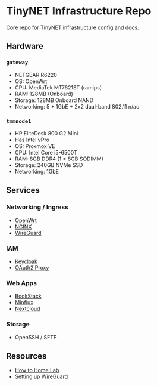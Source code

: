 # TinyNET Infrastructure Repo

Core repo for TinyNET infrastructure config and docs.

## Hardware

### `gateway`

- NETGEAR R6220
- OS: OpenWrt
- CPU: MediaTek MT7621ST (ramips)
- RAM: 128MB (Onboard)
- Storage: 128MB Onboard NAND
- Networking: 5 * 1GbE + 2x2 dual-band 802.11 n/ac

### `tmmnode1`

- HP EliteDesk 800 G2 Mini
- Has Intel vPro
- OS: Proxmox VE
- CPU: Intel Core i5-6500T
- RAM: 8GB DDR4 (1 * 8GB SODIMM)
- Storage: 240GB NVMe SSD
- Networking: 1GbE

## Services

### Networking / Ingress

- [OpenWrt](https://openwrt.org/)
- [NGINX](https://nginx.org)
- [WireGuard](https://www.wireguard.com/)

### IAM

- [Keycloak](https://www.keycloak.org/)
- [OAuth2 Proxy](https://oauth2-proxy.github.io/oauth2-proxy/)

### Web Apps

- [BookStack](https://www.bookstackapp.com/)
- [Minflux](https://miniflux.app/)
- [Nextcloud](https://nextcloud.com/)

### Storage

- OpenSSH / SFTP

## Resources

- [How to Home Lab](https://www.dlford.io/tag/how-to-home-lab-series/)
- [Setting up WireGuard](https://linuxize.com/post/how-to-set-up-wireguard-vpn-on-ubuntu-20-04/)
